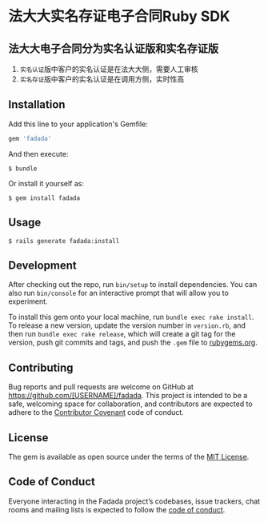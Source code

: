 # 法大大实名存证电子合同Ruby SDK

## 法大大电子合同分为实名认证版和实名存证版

1. `实名认证`版中客户的实名认证是在法大大侧，需要人工审核
2. `实名存证`版中客户的实名认证是在调用方侧，实时性高


## Installation

Add this line to your application's Gemfile:

```ruby
gem 'fadada'
```

And then execute:

    $ bundle

Or install it yourself as:

    $ gem install fadada

## Usage

    $ rails generate fadada:install

## Development

After checking out the repo, run `bin/setup` to install dependencies. You can also run `bin/console` for an interactive prompt that will allow you to experiment.

To install this gem onto your local machine, run `bundle exec rake install`. To release a new version, update the version number in `version.rb`, and then run `bundle exec rake release`, which will create a git tag for the version, push git commits and tags, and push the `.gem` file to [rubygems.org](https://rubygems.org).

## Contributing

Bug reports and pull requests are welcome on GitHub at https://github.com/[USERNAME]/fadada. This project is intended to be a safe, welcoming space for collaboration, and contributors are expected to adhere to the [Contributor Covenant](http://contributor-covenant.org) code of conduct.

## License

The gem is available as open source under the terms of the [MIT License](https://opensource.org/licenses/MIT).

## Code of Conduct

Everyone interacting in the Fadada project’s codebases, issue trackers, chat rooms and mailing lists is expected to follow the [code of conduct](https://github.com/[USERNAME]/fadada/blob/master/CODE_OF_CONDUCT.md).
